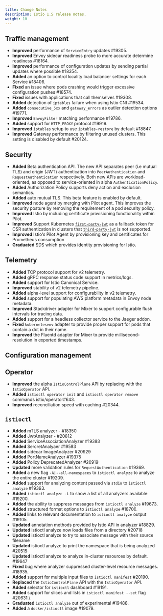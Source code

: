```yaml
---
title: Change Notes
description: Istio 1.5 release notes.
weight: 10
---
```


## Traffic management

- **Improved** performance of `ServiceEntry` updates #19305.
- **Improved** Envoy sidecar readiness probe to more accurate determine readiness #18164.
- **Improved** performance of configuration updates by sending partial updates where possible #18354.
- **Added** an option to control locality load balancer settings for each Service #18406.
- **Fixed** an issue where pods crashing would trigger excessive configuration pushes #18574.
- **Fixed** issues with applications that call themselves #19308.
- **Added** detection of `iptables` failure when using Istio CNI #19534.
- **Added** `consecutive_5xx` and `gateway_errors` as outlier detection options #19771.
- **Improved** `EnvoyFilter` matching performance #19786.
- **Added** support for `HTTP_PROXY` protocol #19919.
- **Improved** `iptables` setup to use `iptables-restore` by default #18847.
- **Improved** Gateway performance by filtering unused clusters. This setting is disabled by default #20124.

## Security

- **Added** Beta authentication API. The new API separates peer (i.e mutual TLS) and origin (JWT) authentication into `PeerAuthentication` and `RequestAuthentication` respectively. Both new APIs are workload-oriented, as opposed to service-oriented in alpha `AuthenticationPolicy`.
- **Added** Authorization Policy supports deny action and exclusion semantics.
- **Added** auto mutual TLS. This beta feature is enabled by default.
- **Improved** node agent by merging with Pilot agent. This improves the security posture by removing the requirement of a pod security policy.
- **Improved** Istio by including certificate provisioning functionality within Pilot.
- **Improved** Support Kubernetes [`first-party-jwt`](https://kubernetes.io/docs/reference/access-authn-authz/authentication/#service-account-tokens) as a fallback token for CSR authentication in clusters that [`third-party-jwt`](https://kubernetes.io/docs/tasks/configure-pod-container/configure-service-account/#service-account-token-volume-projection) is not supported.
- **Improved** Istio's Pilot Agent by provisioning key and certificates for Prometheus consumption.
- **Graduated** SDS which provides identity provisioning for Istio.

## Telemetry

- **Added** TCP protocol support for v2 telemetry.
- **Added** gRPC response status code support in metrics/logs.
- **Added** support for Istio Canonical Service.
- **Improved** stability of v2 telemetry pipeline.
- **Added** alpha-level support for configurability in v2 telemetry.
- **Added** support for populating AWS platform metadata in Envoy node metadata.
- **Improved** Stackdriver adapter for Mixer to support configurable flush intervals for tracing data.
- **Added** support for a headless collector service to the Jaeger addon.
- **Fixed** `kubernetesenv` adapter to provide proper support for pods that contain a dot in their name.
- **Improved** the Fluentd adapter for Mixer to provide millisecond-resolution in exported timestamps.


## Configuration management

## Operator

- **Improved** the alpha `IstioControlPlane` API by replacing with the `IstioOperator` API.
- **Added** `istioctl operator init` and `istioctl operator remove` commands istio/operator#643.
- **Improved** reconciliation speed with caching #20344.


## `istioctl`
- **Added** mTLS analyzer - #18350
- **Added** JwtAnalyzer - #20812
- **Added** ServiceAssociationAnalyzer #19383
- **Added** SercretAnalyaer #19583
- **Added** sidecar ImageAnalyzer  #20929
- **Added** PortNameAnalyzer #19375
- **Added** Policy DeprecatedAnalyzer #20919
- **Updated** more validation rules for `RequestAuthentication` #19369.
- **Added** a new flag `-A|--all-namespaces` to `istioctl analyze` to analyze the entire cluster #19209.
- **Added** support for analyzing content passed via `stdin` to `istioctl analyze` #19393.
- **Added** `istioctl analyze -L` to show a list of all analyzers available #19200.
- **Added** the ability to suppress messages from `istioctl analyze` #19673.
- **Added** structured format options to `istioctl analyze` #18700.
- **Added** links to relevant documentation to `istioctl analyze` output #19105.
- **Updated** annotation methods provided by Istio API in analyzer #18829.
- **Updated** istioctl analyze now loads files from a directory #20718
- **Updated** istioctl analyze to try to associate message with their source filename
- **Updated** istioctl analyze to print the namespace that is being analyzed #20515
- **Updated** istioctl analyze to analyze in-cluster resources by default. #19647
- **Fixed** bug where analyzer suppressed cluster-level resource messages. #18935.
- **Added** support for multiple input files to `istioctl manifest` #20190.
- **Replaced** the `IstioControlPlane` API with the `IstioOperator` API.
- **Added** selector for `istioctl` dashboard #19191.
- **Added** support for slices and lists in `istioctl manifest --set` flag #20631.\
- **Graduated** `istioctl analyze` out of experimental  #19488.
- **Added** a `docker/istioctl` image #19079.
